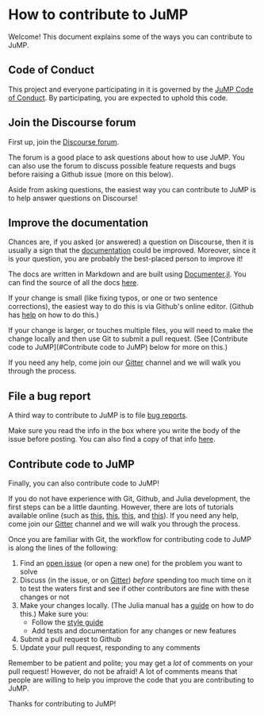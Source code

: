 # How to contribute to JuMP

Welcome! This document explains some of the ways you can contribute to JuMP.

## Code of Conduct

This project and everyone participating in it is governed by the
[JuMP Code of Conduct](https://github.com/JuliaOpt/JuMP.jl/blob/master/CODE_OF_CONDUCT.md).
By participating, you are expected to uphold this code.

## Join the Discourse forum

First up, join the [Discourse forum](https://discourse.julialang.org/c/domain/opt).

The forum is a good place to ask questions about how to use JuMP. You can also
use the forum to discuss possible feature requests and bugs before raising a
Github issue (more on this below).

Aside from asking questions, the easiest way you can contribute to JuMP is to
help answer questions on Discourse!

## Improve the documentation

Chances are, if you asked (or answered) a question on Discourse, then it is
usually a sign that the [documentation](http://www.juliaopt.org/JuMP.jl/latest/)
could be improved. Moreover, since it is your question, you are probably the
best-placed person to improve it!

The docs are written in Markdown and are built using [Documenter.jl](https://github.com/JuliaDocs/Documenter.jl).
You can find the source of all the docs [here](https://github.com/JuliaOpt/JuMP.jl/tree/master/docs).

If your change is small (like fixing typos, or one or two sentence corrections),
the easiest way to do this is via Github's online editor. (Github has
[help](https://help.github.com/articles/editing-files-in-another-user-s-repository/)
on how to do this.)

If your change is larger, or touches multiple files, you will need to make the
change locally and then use Git to submit a pull request. (See [Contribute code to JuMP](#Contribute code to JuMP)
below for more on this.)

If you need any help, come join our [Gitter](https://gitter.im/JuliaOpt/JuMP-dev)
channel and we will walk you through the process.

## File a bug report

A third way to contribute to JuMP is to file [bug reports](https://github.com/JuliaOpt/JuMP.jl/issues/new?template=bug_report.md).

Make sure you read the info in the box where you write the body of the issue
before posting. You can also find a copy of that info [here](https://github.com/JuliaOpt/JuMP.jl/blob/master/.github/ISSUE_TEMPLATE/bug_report.md).

## Contribute code to JuMP

Finally, you can also contribute code to JuMP!

If you do not have experience with Git, Github, and Julia development, the first
steps can be a little daunting. However, there are lots of tutorials available
online (such as [this](http://try.github.io/), [this](https://guides.github.com/activities/hello-world/),
[this](https://git-scm.com/book/en/v2), and [this](https://docs.julialang.org/en/stable/manual/packages/#Making-changes-to-an-existing-package-1)).
If you need any help, come join our [Gitter](https://gitter.im/JuliaOpt/JuMP-dev)
channel and we will walk you through the process.

Once you are familiar with Git, the workflow for contributing code to JuMP is
along the lines of the following:
1. Find an [open issue](https://github.com/JuliaOpt/JuMP.jl/issues) (or open a
    new one) for the problem you want to solve
2. Discuss (in the issue, or on [Gitter](https://gitter.im/JuliaOpt/JuMP-dev))
    _before_ spending too much time on it to test the waters first and see if
    other contributors are fine with these changes or not
3. Make your changes locally. (The Julia manual has a [guide](https://docs.julialang.org/en/stable/manual/packages/#Making-changes-to-an-existing-package-1)
    on how to do this.) Make sure you:
    - Follow the [style guide](http://www.juliaopt.org/JuMP.jl/latest/style.html)
    - Add tests and documentation for any changes or new features
4. Submit a pull request to Github
5. Update your pull request, responding to any comments

Remember to be patient and polite; you may get a _lot_ of comments on your pull
request! However, do not be afraid! A lot of comments means that people are
willing to help you improve the code that you are contributing to JuMP.

Thanks for contributing to JuMP!
